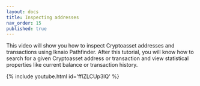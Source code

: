 ```yaml
---
layout: docs
title: Inspecting addresses
nav_order: 15
published: true
---
```


This video will show you how to inspect Cryptoasset addresses and transactions using Iknaio Pathfinder. 
After this tutorial, you will know how to search for a given Cryptoasset address or transaction and view statistical properties like current balance or transaction history.

{% include youtube.html id='fflZLCUp3lQ' %}